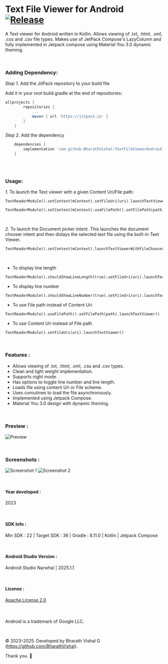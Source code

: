 # Text File Viewer for Android [![Release](https://jitpack.io/v/BharathVishal/TextFileViewerAndroid.svg)](https://jitpack.io/#BharathVishal/TextFileViewerAndroid)

A Text viewer for Android written in Kotlin. Allows viewing of .txt, .html, .xml, .css and .csv file types. Makes use of JetPack Compose's LazyColumn and fully implemented in Jetpack compose using Material You 3.0 dynamic theming. 

&nbsp;
### Adding Dependency:

*Step 1*. Add the JitPack repository to your build file

Add it in your root build.gradle at the end of repositories:

```gradle
allprojects {
		repositories {
			...
			maven { url 'https://jitpack.io' }
		}
	}
  ```
  
  
*Step 2*. Add the dependency

```gradle
	dependencies {
  	    implementation 'com.github.BharathVishal:TextFileViewerAndroid:1.4.5'
	}
  
  ```

&nbsp;

### Usage:

*1*. To launch the Text viewer with a given Content Uri/File path: 
```
TextReaderModule().setContext(mContext).setFileUri(uri).launchTextViewer()

TextReaderModule().setContext(mContext).useFilePath().setFilePath(path).launchTextViewer()
```
&nbsp;

*2*. To launch the Document picker intent. This launches the document chooser intent and then dislays the selected text file using the built-in Text Viewer.
```
TextReaderModule().setContext(mContext).launchTextViewerWithFileChooser()
```
&nbsp;
- To display line length
```
TextReaderModule().shouldShowLineLength(true).setFileUri(uri).launchTextViewer()
```

- To display line number
```
TextReaderModule().shouldShowLineNumber(true).setFileUri(uri).launchTextViewer()
```

- To use File path instead of Content Uri
```
TextReaderModule().useFilePath().setFilePath(path).launchTextViewer()
```

- To use Content Uri instead of File path
```
TextReaderModule().setFileUri(uri).launchTextViewer()
```

&nbsp;

### Features :
- Allows viewing of .txt, .html, .xml, .css and .csv types.
- Clean and light weight implementation.
- Supports night mode.
- Has options to toggle line number and line length.
- Loads file using content Uri or File scheme.
- Uses coroutines to load the file asynchronously. 
- Implemented using Jetpack Compose.
- Material You 3.0 design with dynamic theming.


&nbsp;
### Preview : 
![Preview](https://github.com/BharathVishal/TextFileViewerforAndroid/blob/main/PreviewGif/PreviewGif.gif)


&nbsp;
### Screenshots : 
![Screenshot 1](https://github.com/BharathVishal/TextFileViewerAndroid/blob/main/Screenshots/1.png?s=20)
![Screenshot 2](https://github.com/BharathVishal/TextFileViewerAndroid/blob/main/Screenshots/2.png?s=20)


&nbsp;
#### Year developed : 
2023


&nbsp;

#### SDK Info : 
Min SDK : 22  | Target SDK : 36 | Gradle : 8.11.0  | Kotlin | Jetpack Compose

&nbsp;


#### Android Studio Version : 
Android Studio Narwhal | 2025.1.1



&nbsp;


#### License : 
[Apache License 2.0](https://github.com/BharathVishal/TextFileViewerAndroid/blob/main/LICENSE)
&nbsp;

&nbsp;
####
Android is a trademark of Google LLC. 

&nbsp;
&nbsp;

© 2023-2025. Developed by Bharath Vishal G (https://github.com/BharathVishal).

Thank you. :slightly_smiling_face:
